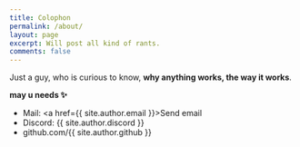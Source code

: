 ```yaml
---
title: Colophon
permalink: /about/
layout: page
excerpt: Will post all kind of rants.
comments: false
---
```



Just a guy, who is curious to know, **why anything works, the way it works**.

**may u needs ✨**

- Mail: <a href={{ site.author.email }}>Send email</a>
- Discord: {{ site.author.discord }}
- github.com/{{ site.author.github }}

